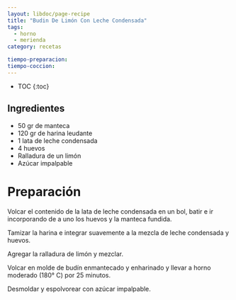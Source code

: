```yaml
---
layout: libdoc/page-recipe
title: "Budin De Limón Con Leche Condensada"
tags: 
  - horno
  - merienda
category: recetas 

tiempo-preparacion:
tiempo-coccion:
---
```


* TOC
{:toc}

## Ingredientes
* 50 gr de manteca
* 120 gr de harina leudante
* 1 lata de leche condensada
* 4 huevos
* Ralladura de un limón
* Azúcar impalpable


# Preparación
Volcar el contenido de la lata de leche condensada en un bol, batir e ir
incorporando de a uno los huevos y la manteca fundida.

Tamizar la harina e integrar suavemente a la mezcla de leche condensada y
huevos.

Agregar la ralladura de limón y mezclar.

Volcar en molde de budín enmantecado y enharinado y llevar a horno moderado
(180° C) por 25 minutos.

Desmoldar y espolvorear con azúcar impalpable.
